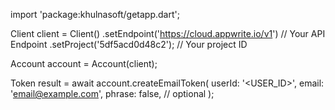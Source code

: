 import 'package:khulnasoft/getapp.dart';

Client client = Client()
    .setEndpoint('https://cloud.appwrite.io/v1') // Your API Endpoint
    .setProject('5df5acd0d48c2'); // Your project ID

Account account = Account(client);

Token result = await account.createEmailToken(
    userId: '<USER_ID>',
    email: 'email@example.com',
    phrase: false, // optional
);
